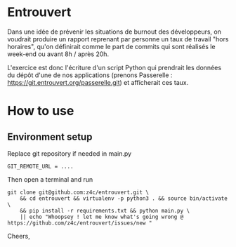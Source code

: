 # Entrouvert

Dans une idée de prévenir les situations de burnout des développeurs, on
voudrait produire un rapport reprenant par personne un taux de travail
"hors horaires", qu'on définirait comme le part de commits qui sont
réalisés le week-end ou avant 8h / après 20h.

L'exercice est donc l'écriture d'un script Python qui prendrait les 
données du dépôt d'une de nos applications (prenons Passerelle :
  https://git.entrouvert.org/passerelle.git) et afficherait ces taux.

# How to use
## Environment setup

Replace git repository if needed in main.py 

```
GIT_REMOTE_URL = ....
```

Then open a terminal and run

```
git clone git@github.com:z4c/entrouvert.git \
    && cd entrouvert && virtualenv -p python3 . && source bin/activate \
    && pip install -r requirements.txt && python main.py \
    || echo "Whoopsey ! let me know what's going wrong @ https://github.com/z4c/entrouvert/issues/new "
```

Cheers,

